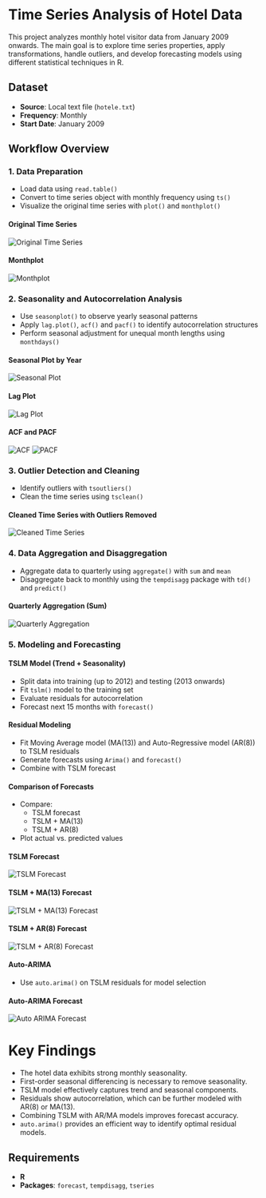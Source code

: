 # Time Series Analysis of Hotel Data

This project analyzes monthly hotel visitor data from January 2009 onwards. The main goal is to explore time series properties, apply transformations, handle outliers, and develop forecasting models using different statistical techniques in R.

## Dataset

- **Source**: Local text file (`hotele.txt`)
- **Frequency**: Monthly
- **Start Date**: January 2009

## Workflow Overview

### 1. Data Preparation
- Load data using `read.table()`
- Convert to time series object with monthly frequency using `ts()`
- Visualize the original time series with `plot()` and `monthplot()`

#### Original Time Series
![Original Time Series](plots/original_timeseries.png)

#### Monthplot
![Monthplot](plots/monthplot.png)

### 2. Seasonality and Autocorrelation Analysis
- Use `seasonplot()` to observe yearly seasonal patterns
- Apply `lag.plot()`, `acf()` and `pacf()` to identify autocorrelation structures
- Perform seasonal adjustment for unequal month lengths using `monthdays()`

#### Seasonal Plot by Year
![Seasonal Plot](plots/seasonplot.png)

#### Lag Plot
![Lag Plot](plots/lagplot.png)

#### ACF and PACF
![ACF](plots/acf.png)
![PACF](plots/pacf.png)

### 3. Outlier Detection and Cleaning
- Identify outliers with `tsoutliers()`
- Clean the time series using `tsclean()`

#### Cleaned Time Series with Outliers Removed
![Cleaned Time Series](plots/tsclean.png)

### 4. Data Aggregation and Disaggregation
- Aggregate data to quarterly using `aggregate()` with `sum` and `mean`
- Disaggregate back to monthly using the `tempdisagg` package with `td()` and `predict()`

#### Quarterly Aggregation (Sum)
![Quarterly Aggregation](plots/quarterly_aggregation.png)

### 5. Modeling and Forecasting

#### TSLM Model (Trend + Seasonality)
- Split data into training (up to 2012) and testing (2013 onwards)
- Fit `tslm()` model to the training set
- Evaluate residuals for autocorrelation
- Forecast next 15 months with `forecast()`

#### Residual Modeling
- Fit Moving Average model (MA(13)) and Auto-Regressive model (AR(8)) to TSLM residuals
- Generate forecasts using `Arima()` and `forecast()`
- Combine with TSLM forecast

#### Comparison of Forecasts
- Compare:
  - TSLM forecast
  - TSLM + MA(13)
  - TSLM + AR(8)
- Plot actual vs. predicted values

#### TSLM Forecast
![TSLM Forecast](plots/tslm_forecast.png)
 
#### TSLM + MA(13) Forecast
![TSLM + MA(13) Forecast](plots/tslm_ma13_forecast.png)

#### TSLM + AR(8) Forecast
![TSLM + AR(8) Forecast](plots/tslm_ar8_forecast.png)

#### Auto-ARIMA
- Use `auto.arima()` on TSLM residuals for model selection

#### Auto-ARIMA Forecast
![Auto ARIMA Forecast](plots/auto_arima_forecast.png)

# Key Findings

- The hotel data exhibits strong monthly seasonality.
- First-order seasonal differencing is necessary to remove seasonality.
- TSLM model effectively captures trend and seasonal components.
- Residuals show autocorrelation, which can be further modeled with AR(8) or MA(13).
- Combining TSLM with AR/MA models improves forecast accuracy.
- `auto.arima()` provides an efficient way to identify optimal residual models.

## Requirements

- **R**
- **Packages**: `forecast`, `tempdisagg`, `tseries`
